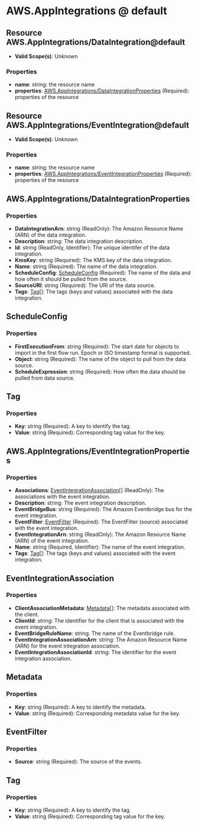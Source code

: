 # AWS.AppIntegrations @ default

## Resource AWS.AppIntegrations/DataIntegration@default
* **Valid Scope(s)**: Unknown
### Properties
* **name**: string: the resource name
* **properties**: [AWS.AppIntegrations/DataIntegrationProperties](#awsappintegrationsdataintegrationproperties) (Required): properties of the resource

## Resource AWS.AppIntegrations/EventIntegration@default
* **Valid Scope(s)**: Unknown
### Properties
* **name**: string: the resource name
* **properties**: [AWS.AppIntegrations/EventIntegrationProperties](#awsappintegrationseventintegrationproperties) (Required): properties of the resource

## AWS.AppIntegrations/DataIntegrationProperties
### Properties
* **DataIntegrationArn**: string (ReadOnly): The Amazon Resource Name (ARN) of the data integration.
* **Description**: string: The data integration description.
* **Id**: string (ReadOnly, Identifier): The unique identifer of the data integration.
* **KmsKey**: string (Required): The KMS key of the data integration.
* **Name**: string (Required): The name of the data integration.
* **ScheduleConfig**: [ScheduleConfig](#scheduleconfig) (Required): The name of the data and how often it should be pulled from the source.
* **SourceURI**: string (Required): The URI of the data source.
* **Tags**: [Tag](#tag)[]: The tags (keys and values) associated with the data integration.

## ScheduleConfig
### Properties
* **FirstExecutionFrom**: string (Required): The start date for objects to import in the first flow run. Epoch or ISO timestamp format is supported.
* **Object**: string (Required): The name of the object to pull from the data source.
* **ScheduleExpression**: string (Required): How often the data should be pulled from data source.

## Tag
### Properties
* **Key**: string (Required): A key to identify the tag.
* **Value**: string (Required): Corresponding tag value for the key.

## AWS.AppIntegrations/EventIntegrationProperties
### Properties
* **Associations**: [EventIntegrationAssociation](#eventintegrationassociation)[] (ReadOnly): The associations with the event integration.
* **Description**: string: The event integration description.
* **EventBridgeBus**: string (Required): The Amazon Eventbridge bus for the event integration.
* **EventFilter**: [EventFilter](#eventfilter) (Required): The EventFilter (source) associated with the event integration.
* **EventIntegrationArn**: string (ReadOnly): The Amazon Resource Name (ARN) of the event integration.
* **Name**: string (Required, Identifier): The name of the event integration.
* **Tags**: [Tag](#tag)[]: The tags (keys and values) associated with the event integration.

## EventIntegrationAssociation
### Properties
* **ClientAssociationMetadata**: [Metadata](#metadata)[]: The metadata associated with the client.
* **ClientId**: string: The identifier for the client that is associated with the event integration.
* **EventBridgeRuleName**: string: The name of the Eventbridge rule.
* **EventIntegrationAssociationArn**: string: The Amazon Resource Name (ARN) for the event integration association.
* **EventIntegrationAssociationId**: string: The identifier for the event integration association.

## Metadata
### Properties
* **Key**: string (Required): A key to identify the metadata.
* **Value**: string (Required): Corresponding metadata value for the key.

## EventFilter
### Properties
* **Source**: string (Required): The source of the events.

## Tag
### Properties
* **Key**: string (Required): A key to identify the tag.
* **Value**: string (Required): Corresponding tag value for the key.

